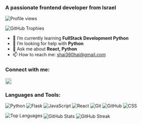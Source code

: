 ### A passionate frontend developer from Israel

![Profile views](https://komarev.com/ghpvc/?username=shai360hai&label=Profile%20views&color=0e75b6&style=flat)

![GitHub Trophies](https://github-profile-trophy.vercel.app/?username=shai360hai)

- 🌱 I’m currently learning **FullStack Development Python**
- 🤝 I’m looking for help with **Python**
- 💬 Ask me about **React, Python**
- 📫 How to reach me: [shai360hai@gmail.com](mailto:shai360hai@gmail.com)

### Connect with me:
[<img src="https://raw.githubusercontent.com/rahuldkjain/github-profile-readme-generator/master/src/images/icons/Social/linked-in-alt.svg" height="20" width="20">](https://linkedin.com/in/shaisasonker)

### Languages and Tools:

![Python](https://devicon.dev/icons/python/python-original.svg)
![Flask](https://devicon.dev/icons/flask/flask-original.svg)
![JavaScript](https://devicon.dev/icons/javascript/javascript-original.svg)
![React](https://devicon.dev/icons/react/react-original.svg)
![Git](https://devicon.dev/icons/git/git-original.svg)
![GitHub](https://devicon.dev/icons/github/github-original.svg)
![CSS](https://devicon.dev/icons/css3/css3-original.svg)

<img align="left" src="https://github-readme-stats.vercel.app/api/top-langs/?username=shai360hai&layout=compact" alt="Top Languages">

<img align="center" src="https://github-readme-stats.vercel.app/api?username=shai360hai&show_icons=true" alt="GitHub Stats">

<img align="center" src="https://github-readme-streak-stats.herokuapp.com/?user=shai360hai" alt="GitHub Streak">
